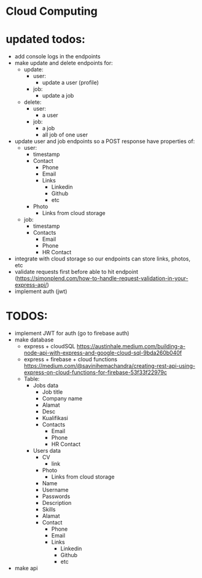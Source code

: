 # Cloud Computing

# updated todos:

- add console logs in the endpoints
- make update and delete endpoints for:
  - update:
    - user:
      - update a user (profile)
    - job:
      - update a job
  - delete:
    - user:
      - a user
    - job:
      - a job
      - all job of one user
- update user and job endpoints so a POST response have properties of:
  - user:
    - timestamp
    - Contact
      - Phone
      - Email
      - Links
        - Linkedin
        - Github
        - etc
    - Photo
      - Links from cloud storage
  - job:
    - timestamp
    - Contacts
      - Email
      - Phone
      - HR Contact
- integrate with cloud storage so our endpoints can store links, photos, etc
- validate requests first before able to hit endpoint (https://simonplend.com/how-to-handle-request-validation-in-your-express-api/)
- implement auth (jwt)

# TODOS:

- implement JWT for auth (go to firebase auth)
- make database
  - express + cloudSQL https://austinhale.medium.com/building-a-node-api-with-express-and-google-cloud-sql-9bda260b040f
  - express + firebase + cloud functions https://medium.com/@savinihemachandra/creating-rest-api-using-express-on-cloud-functions-for-firebase-53f33f22979c
  - Table:
    - Jobs data
      - Job title
      - Company name
      - Alamat
      - Desc
      - Kualifikasi
      - Contacts
        - Email
        - Phone
        - HR Contact
    - Users data
      - CV
        - link
      - Photo
        - Links from cloud storage
      - Name
      - Username
      - Passwords
      - Description
      - Skills
      - Alamat
      - Contact
        - Phone
        - Email
        - Links
          - Linkedin
          - Github
          - etc
- make api
